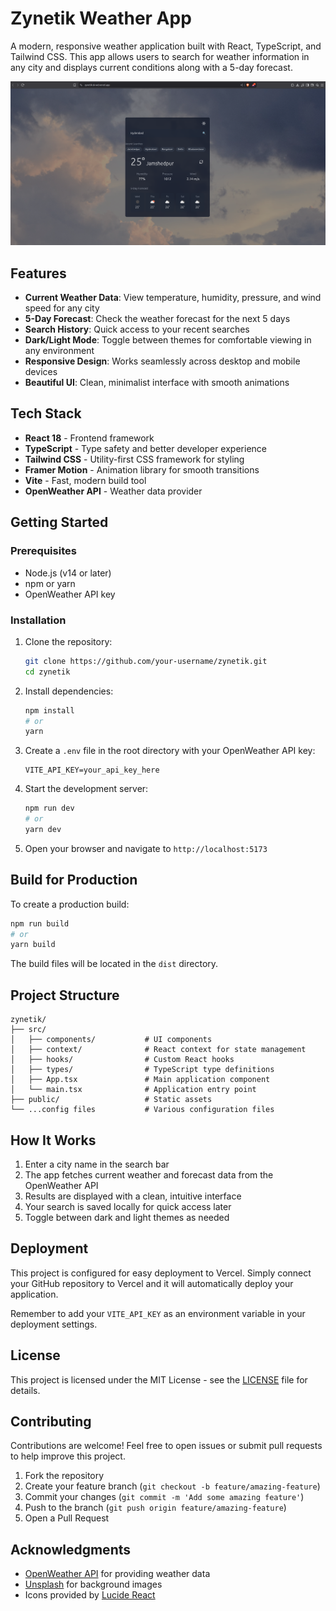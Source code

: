 # Zynetik Weather App

A modern, responsive weather application built with React, TypeScript, and Tailwind CSS. This app allows users to search for weather information in any city and displays current conditions along with a 5-day forecast.

![Zynetik Weather App Screenshot](image.png)

## Features

- **Current Weather Data**: View temperature, humidity, pressure, and wind speed for any city
- **5-Day Forecast**: Check the weather forecast for the next 5 days
- **Search History**: Quick access to your recent searches
- **Dark/Light Mode**: Toggle between themes for comfortable viewing in any environment
- **Responsive Design**: Works seamlessly across desktop and mobile devices
- **Beautiful UI**: Clean, minimalist interface with smooth animations

## Tech Stack

- **React 18** - Frontend framework
- **TypeScript** - Type safety and better developer experience
- **Tailwind CSS** - Utility-first CSS framework for styling
- **Framer Motion** - Animation library for smooth transitions
- **Vite** - Fast, modern build tool
- **OpenWeather API** - Weather data provider

## Getting Started

### Prerequisites

- Node.js (v14 or later)
- npm or yarn
- OpenWeather API key

### Installation

1. Clone the repository:
   ```bash
   git clone https://github.com/your-username/zynetik.git
   cd zynetik
   ```

2. Install dependencies:
   ```bash
   npm install
   # or
   yarn
   ```

3. Create a `.env` file in the root directory with your OpenWeather API key:
   ```
   VITE_API_KEY=your_api_key_here
   ```

4. Start the development server:
   ```bash
   npm run dev
   # or
   yarn dev
   ```

5. Open your browser and navigate to `http://localhost:5173`

## Build for Production

To create a production build:
```bash
npm run build
# or
yarn build
```

The build files will be located in the `dist` directory.

## Project Structure

```
zynetik/
├── src/
│   ├── components/           # UI components
│   ├── context/              # React context for state management
│   ├── hooks/                # Custom React hooks
│   ├── types/                # TypeScript type definitions
│   ├── App.tsx               # Main application component
│   └── main.tsx              # Application entry point
├── public/                   # Static assets
└── ...config files           # Various configuration files
```

## How It Works

1. Enter a city name in the search bar
2. The app fetches current weather and forecast data from the OpenWeather API
3. Results are displayed with a clean, intuitive interface
4. Your search is saved locally for quick access later
5. Toggle between dark and light themes as needed

## Deployment

This project is configured for easy deployment to Vercel. Simply connect your GitHub repository to Vercel and it will automatically deploy your application.

Remember to add your `VITE_API_KEY` as an environment variable in your deployment settings.

## License

This project is licensed under the MIT License - see the [LICENSE](LICENSE) file for details.

## Contributing

Contributions are welcome! Feel free to open issues or submit pull requests to help improve this project.

1. Fork the repository
2. Create your feature branch (`git checkout -b feature/amazing-feature`)
3. Commit your changes (`git commit -m 'Add some amazing feature'`)
4. Push to the branch (`git push origin feature/amazing-feature`)
5. Open a Pull Request

## Acknowledgments

- [OpenWeather API](https://openweathermap.org/api) for providing weather data
- [Unsplash](https://unsplash.com) for background images
- Icons provided by [Lucide React](https://lucide.dev)
